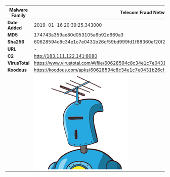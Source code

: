 | Malware Family | Telecom Fraud Network for South Koreans                      |
| -------------- | ------------------------------------------------------------ |
| **Date Added** | 2019-01-16 20:39:25.343000                                                   |
| **MD5**        | 174743a359ae80d053105a6b92d669a3                             |
| **Sha256**     | 60628594c8c34e1c7e0431b26cf59bd999fd1f88360ef20f25d96d154d75940f |
| **URL**        | -                                                            |
| **C2**         | http://183.111.122.141:8080 |
| **VirusTotal** | https://www.virustotal.com/#/file/60628594c8c34e1c7e0431b26cf59bd999fd1f88360ef20f25d96d154d75940f/detection |
| **Koodous**    | https://koodous.com/apks/60628594c8c34e1c7e0431b26cf59bd999fd1f88360ef20f25d96d154d75940f |
|                | ![](../assets/60628594c8c34e1c7e0431b26cf59bd999fd1f88360ef20f25d96d154d75940f.png) |